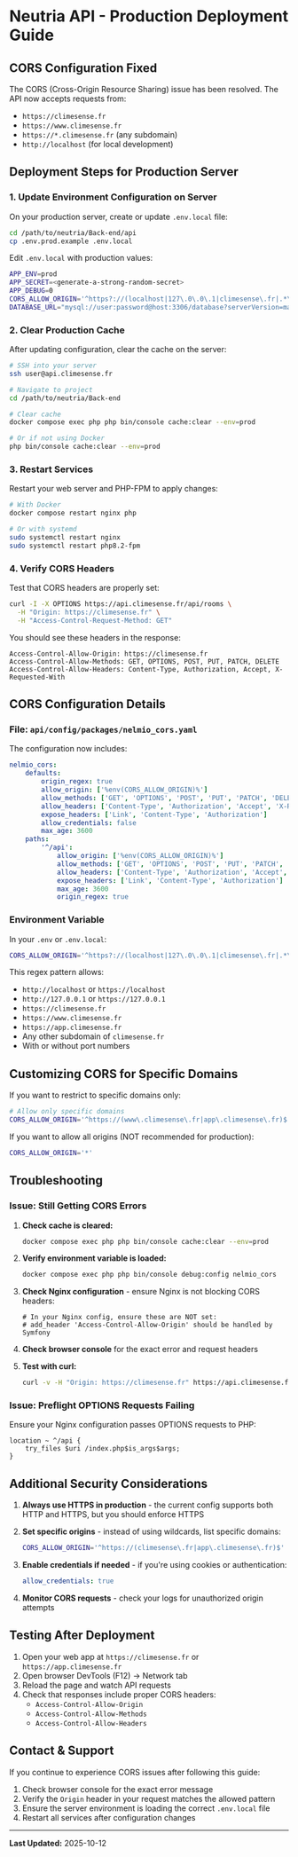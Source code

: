 # Neutria API - Production Deployment Guide

## CORS Configuration Fixed

The CORS (Cross-Origin Resource Sharing) issue has been resolved. The API now accepts requests from:
- `https://climesense.fr`
- `https://www.climesense.fr`
- `https://*.climesense.fr` (any subdomain)
- `http://localhost` (for local development)

## Deployment Steps for Production Server

### 1. Update Environment Configuration on Server

On your production server, create or update `.env.local` file:

```bash
cd /path/to/neutria/Back-end/api
cp .env.prod.example .env.local
```

Edit `.env.local` with production values:

```bash
APP_ENV=prod
APP_SECRET=<generate-a-strong-random-secret>
APP_DEBUG=0
CORS_ALLOW_ORIGIN='^https?://(localhost|127\.0\.0\.1|climesense\.fr|.*\.climesense\.fr)(:[0-9]+)?$'
DATABASE_URL="mysql://user:password@host:3306/database?serverVersion=mariadb-10.11.2&charset=utf8mb4"
```

### 2. Clear Production Cache

After updating configuration, clear the cache on the server:

```bash
# SSH into your server
ssh user@api.climesense.fr

# Navigate to project
cd /path/to/neutria/Back-end

# Clear cache
docker compose exec php php bin/console cache:clear --env=prod

# Or if not using Docker
php bin/console cache:clear --env=prod
```

### 3. Restart Services

Restart your web server and PHP-FPM to apply changes:

```bash
# With Docker
docker compose restart nginx php

# Or with systemd
sudo systemctl restart nginx
sudo systemctl restart php8.2-fpm
```

### 4. Verify CORS Headers

Test that CORS headers are properly set:

```bash
curl -I -X OPTIONS https://api.climesense.fr/api/rooms \
  -H "Origin: https://climesense.fr" \
  -H "Access-Control-Request-Method: GET"
```

You should see these headers in the response:
```
Access-Control-Allow-Origin: https://climesense.fr
Access-Control-Allow-Methods: GET, OPTIONS, POST, PUT, PATCH, DELETE
Access-Control-Allow-Headers: Content-Type, Authorization, Accept, X-Requested-With
```

## CORS Configuration Details

### File: `api/config/packages/nelmio_cors.yaml`

The configuration now includes:

```yaml
nelmio_cors:
    defaults:
        origin_regex: true
        allow_origin: ['%env(CORS_ALLOW_ORIGIN)%']
        allow_methods: ['GET', 'OPTIONS', 'POST', 'PUT', 'PATCH', 'DELETE']
        allow_headers: ['Content-Type', 'Authorization', 'Accept', 'X-Requested-With']
        expose_headers: ['Link', 'Content-Type', 'Authorization']
        allow_credentials: false
        max_age: 3600
    paths:
        '^/api':
            allow_origin: ['%env(CORS_ALLOW_ORIGIN)%']
            allow_methods: ['GET', 'OPTIONS', 'POST', 'PUT', 'PATCH', 'DELETE']
            allow_headers: ['Content-Type', 'Authorization', 'Accept', 'X-Requested-With']
            expose_headers: ['Link', 'Content-Type', 'Authorization']
            max_age: 3600
            origin_regex: true
```

### Environment Variable

In your `.env` or `.env.local`:

```bash
CORS_ALLOW_ORIGIN='^https?://(localhost|127\.0\.0\.1|climesense\.fr|.*\.climesense\.fr)(:[0-9]+)?$'
```

This regex pattern allows:
- `http://localhost` or `https://localhost`
- `http://127.0.0.1` or `https://127.0.0.1`
- `https://climesense.fr`
- `https://www.climesense.fr`
- `https://app.climesense.fr`
- Any other subdomain of `climesense.fr`
- With or without port numbers

## Customizing CORS for Specific Domains

If you want to restrict to specific domains only:

```bash
# Allow only specific domains
CORS_ALLOW_ORIGIN='^https://(www\.climesense\.fr|app\.climesense\.fr)$'
```

If you want to allow all origins (NOT recommended for production):

```bash
CORS_ALLOW_ORIGIN='*'
```

## Troubleshooting

### Issue: Still Getting CORS Errors

1. **Check cache is cleared:**
   ```bash
   docker compose exec php php bin/console cache:clear --env=prod
   ```

2. **Verify environment variable is loaded:**
   ```bash
   docker compose exec php php bin/console debug:config nelmio_cors
   ```

3. **Check Nginx configuration** - ensure Nginx is not blocking CORS headers:
   ```nginx
   # In your Nginx config, ensure these are NOT set:
   # add_header 'Access-Control-Allow-Origin' should be handled by Symfony
   ```

4. **Check browser console** for the exact error and request headers

5. **Test with curl:**
   ```bash
   curl -v -H "Origin: https://climesense.fr" https://api.climesense.fr/api/rooms
   ```

### Issue: Preflight OPTIONS Requests Failing

Ensure your Nginx configuration passes OPTIONS requests to PHP:

```nginx
location ~ ^/api {
    try_files $uri /index.php$is_args$args;
}
```

## Additional Security Considerations

1. **Always use HTTPS in production** - the current config supports both HTTP and HTTPS, but you should enforce HTTPS

2. **Set specific origins** - instead of using wildcards, list specific domains:
   ```bash
   CORS_ALLOW_ORIGIN='^https://(climesense\.fr|app\.climesense\.fr)$'
   ```

3. **Enable credentials if needed** - if you're using cookies or authentication:
   ```yaml
   allow_credentials: true
   ```

4. **Monitor CORS requests** - check your logs for unauthorized origin attempts

## Testing After Deployment

1. Open your web app at `https://climesense.fr` or `https://app.climesense.fr`
2. Open browser DevTools (F12) → Network tab
3. Reload the page and watch API requests
4. Check that responses include proper CORS headers:
   - `Access-Control-Allow-Origin`
   - `Access-Control-Allow-Methods`
   - `Access-Control-Allow-Headers`

## Contact & Support

If you continue to experience CORS issues after following this guide:

1. Check browser console for the exact error message
2. Verify the `Origin` header in your request matches the allowed pattern
3. Ensure the server environment is loading the correct `.env.local` file
4. Restart all services after configuration changes

---

**Last Updated:** 2025-10-12
